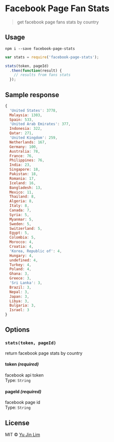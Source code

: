# Facebook Page Fan Stats
> get facebook page fans stats by country

## Usage
```
npm i --save facebook-page-stats
```

```javascript
var stats = require('facebook-page-stats');

stats(token, pageId)
  .then(function(result) {
    // results from fans stats
  });
```

## Sample response
```javascript
{
  'United States': 3778,
  Malaysia: 1303,
  Spain: 533,
  'United Arab Emirates': 377,
  Indonesia: 322,
  Qatar: 271,
  'United Kingdom': 259,
  Netherlands: 167,
  Germany: 100,
  Australia: 78,
  France: 76,
  Philippines: 76,
  India: 23,
  Singapore: 18,
  Pakistan: 18,
  Romania: 17,
  Iceland: 16,
  Bangladesh: 13,
  Mexico: 11,
  Thailand: 8,
  Algeria: 8,
  Italy: 8,
  Canada: 7,
  Syria: 5,
  Myanmar: 5,
  Sweden: 5,
  Switzerland: 5,
  Egypt: 5,
  Colombia: 5,
  Morocco: 4,
  Croatia: 4,
  'Korea, Republic of': 4,
  Hungary: 4,
  undefined: 4,
  Turkey: 4,
  Poland: 4,
  Ghana: 3,
  Greece: 3,
  'Sri Lanka': 3,
  Brazil: 3,
  Nepal: 3,
  Japan: 3,
  Libya: 3,
  Bulgaria: 3,
  Israel: 3
}
```

## Options
### `stats(token, pageId)`
return facebook page stats by country

#### token *(required)*
facebook api token  
Type: `String`

#### pageId *(required)*
facebook page id  
Type: `String`

## License
MIT © [Yu Jin Lim](https://github.com/yujinlim)
